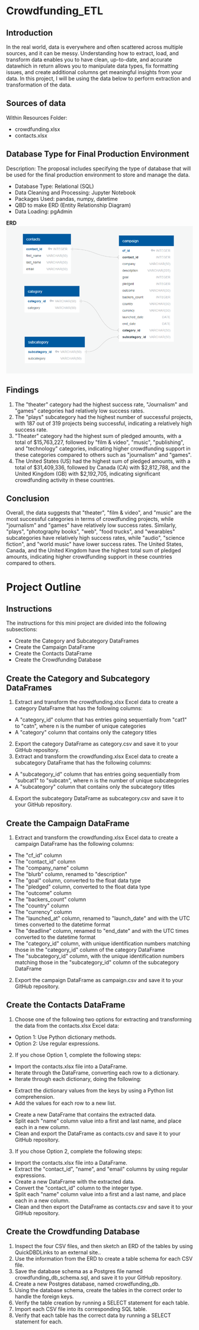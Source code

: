 # Crowdfunding_ETL

## Introduction

In the real world, data is everywhere and often scattered across multiple sources, and it can be messy. Understanding how to extract, load, and transform data enables you to have clean, up-to-date, and accurate datawhich in return allows you to manipulate data types, fix formatting issues, and create additional columns get meaningful insights from your data. In this project, I will be using the data below to perform extraction and transformation of the data.

## Sources of data

Within Resources Folder:
*  crowdfunding.xlsx
*  contacts.xlsx

## Database Type for Final Production Environment

Description: The proposal includes specifying the type of database that will be used for the final production environment to store and manage the data.

* Database Type: Relational (SQL)
* Data Cleaning and Processing: Jupyter Notebook
* Packages Used: pandas, numpy, datetime
* QBD to make ERD (Entity Relationship Diagram)
* Data Loading: pgAdmin


<strong>ERD</strong><br>
![ERD](https://raw.githubusercontent.com/Hamim-Hussain/Crowdfunding_ETL/main/ERD.PNG)


## Findings

1. The "theater" category had the highest success rate, "Journalism" and "games" categories had relatively low success rates.
2. The "plays" subcategory had the highest number of successful projects, with 187 out of 319 projects being successful, indicating a relatively high success rate.
3. "Theater" category had the highest sum of pledged amounts, with a total of $15,763,227, followed by "film & video", "music", "publishing", and "technology" categories, indicating higher crowdfunding support in these categories compared to others such as "journalism" and "games".
4. The United States (US) had the highest sum of pledged amounts, with a total of $31,409,336, followed by Canada (CA) with $2,812,788, and the United Kingdom (GB) with $2,192,705, indicating significant crowdfunding activity in these countries.

## Conclusion

Overall, the data suggests that "theater", "film & video", and "music" are the most successful categories in terms of crowdfunding projects, while "journalism" and "games" have relatively low success rates. Similarly, "plays", "photography books", "web", "food trucks", and "wearables" subcategories have relatively high success rates, while "audio", "science fiction", and "world music" have lower success rates. The United States, Canada, and the United Kingdom have the highest total sum of pledged amounts, indicating higher crowdfunding support in these countries compared to others.

# Project Outline

## Instructions
The instructions for this mini project are divided into the following subsections:

* Create the Category and Subcategory DataFrames
* Create the Campaign DataFrame
* Create the Contacts DataFrame
* Create the Crowdfunding Database

## Create the Category and Subcategory DataFrames
1. Extract and transform the crowdfunding.xlsx Excel data to create a category DataFrame that has the following columns:
* A "category_id" column that has entries going sequentially from "cat1" to "catn", where n is the number of unique categories
* A "category" column that contains only the category titles
2. Export the category DataFrame as category.csv and save it to your GitHub repository.
3. Extract and transform the crowdfunding.xlsx Excel data to create a subcategory DataFrame that has the following columns:
* A "subcategory_id" column that has entries going sequentially from "subcat1" to "subcatn", where n is the number of unique subcategories
* A "subcategory" column that contains only the subcategory titles
4. Export the subcategory DataFrame as subcategory.csv and save it to your GitHub repository.

## Create the Campaign DataFrame
1. Extract and transform the crowdfunding.xlsx Excel data to create a campaign DataFrame has the following columns:
* The "cf_id" column
* The "contact_id" column
* The "company_name" column
* The "blurb" column, renamed to "description"
* The "goal" column, converted to the float data type
* The "pledged" column, converted to the float data type
* The "outcome" column
* The "backers_count" column
* The "country" column
* The "currency" column
* The "launched_at" column, renamed to "launch_date" and with the UTC times converted to the datetime format
* The "deadline" column, renamed to "end_date" and with the UTC times converted to the datetime format
* The "category_id" column, with unique identification numbers matching those in the "category_id" column of the category DataFrame
* The "subcategory_id" column, with the unique identification numbers matching those in the "subcategory_id" column of the subcategory DataFrame
2. Export the campaign DataFrame as campaign.csv and save it to your GitHub repository.

## Create the Contacts DataFrame
1. Choose one of the following two options for extracting and transforming the data from the contacts.xlsx Excel data:
* Option 1: Use Python dictionary methods.
* Option 2: Use regular expressions.
2. If you chose Option 1, complete the following steps:
* Import the contacts.xlsx file into a DataFrame.
* Iterate through the DataFrame, converting each row to a dictionary.
* Iterate through each dictionary, doing the following:
- Extract the dictionary values from the keys by using a Python list comprehension.
- Add the values for each row to a new list.
* Create a new DataFrame that contains the extracted data.
* Split each "name" column value into a first and last name, and place each in a new column.
* Clean and export the DataFrame as contacts.csv and save it to your GitHub repository.
3. If you chose Option 2, complete the following steps:
* Import the contacts.xlsx file into a DataFrame.
* Extract the "contact_id", "name", and "email" columns by using regular expressions.
* Create a new DataFrame with the extracted data.
* Convert the "contact_id" column to the integer type.
* Split each "name" column value into a first and a last name, and place each in a new column.
* Clean and then export the DataFrame as contacts.csv and save it to your GitHub repository.

## Create the Crowdfunding Database
1. Inspect the four CSV files, and then sketch an ERD of the tables by using QuickDBDLinks to an external site..
2. Use the information from the ERD to create a table schema for each CSV file.
3. Save the database schema as a Postgres file named crowdfunding_db_schema.sql, and save it to your GitHub repository.
4. Create a new Postgres database, named crowdfunding_db.
5. Using the database schema, create the tables in the correct order to handle the foreign keys.
6. Verify the table creation by running a SELECT statement for each table.
7. Import each CSV file into its corresponding SQL table.
8. Verify that each table has the correct data by running a SELECT statement for each.
